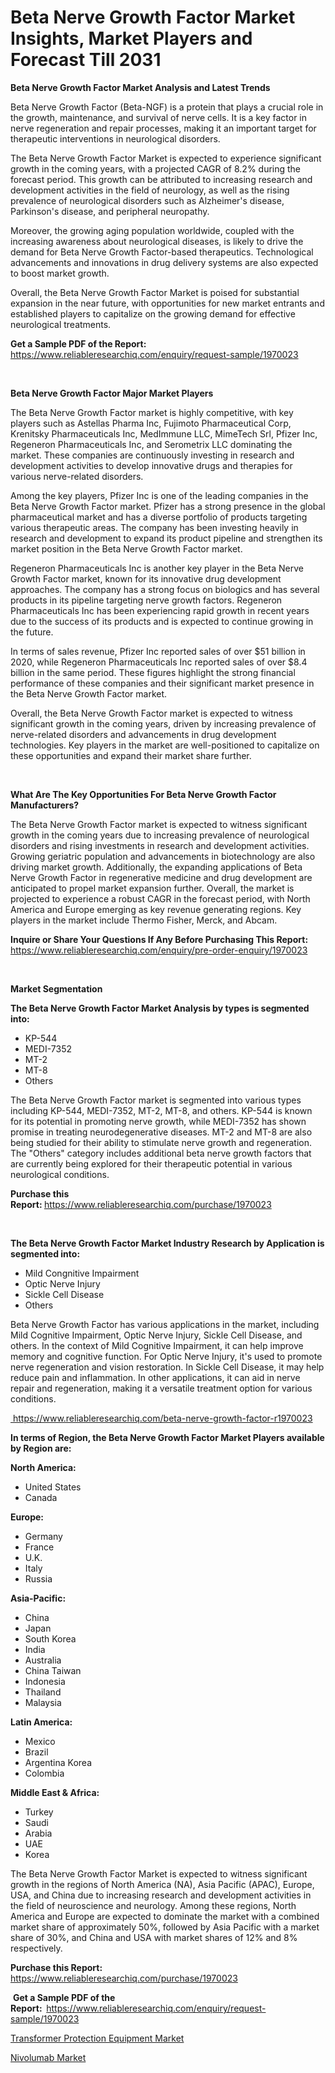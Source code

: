 <p><h1>Beta Nerve Growth Factor Market Insights, Market Players and Forecast Till 2031</h1></p><p><strong>Beta Nerve Growth Factor Market Analysis and Latest Trends</strong></p>
<p><p>Beta Nerve Growth Factor (Beta-NGF) is a protein that plays a crucial role in the growth, maintenance, and survival of nerve cells. It is a key factor in nerve regeneration and repair processes, making it an important target for therapeutic interventions in neurological disorders.</p><p>The Beta Nerve Growth Factor Market is expected to experience significant growth in the coming years, with a projected CAGR of 8.2% during the forecast period. This growth can be attributed to increasing research and development activities in the field of neurology, as well as the rising prevalence of neurological disorders such as Alzheimer's disease, Parkinson's disease, and peripheral neuropathy.</p><p>Moreover, the growing aging population worldwide, coupled with the increasing awareness about neurological diseases, is likely to drive the demand for Beta Nerve Growth Factor-based therapeutics. Technological advancements and innovations in drug delivery systems are also expected to boost market growth.</p><p>Overall, the Beta Nerve Growth Factor Market is poised for substantial expansion in the near future, with opportunities for new market entrants and established players to capitalize on the growing demand for effective neurological treatments.</p></p>
<p><strong>Get a Sample PDF of the Report:&nbsp;</strong> <a href="https://www.reliableresearchiq.com/enquiry/request-sample/1970023">https://www.reliableresearchiq.com/enquiry/request-sample/1970023</a></p>
<p>&nbsp;</p>
<p><strong>Beta Nerve Growth Factor Major Market Players</strong></p>
<p><p>The Beta Nerve Growth Factor market is highly competitive, with key players such as Astellas Pharma Inc, Fujimoto Pharmaceutical Corp, Krenitsky Pharmaceuticals Inc, MedImmune LLC, MimeTech Srl, Pfizer Inc, Regeneron Pharmaceuticals Inc, and Serometrix LLC dominating the market. These companies are continuously investing in research and development activities to develop innovative drugs and therapies for various nerve-related disorders.</p><p>Among the key players, Pfizer Inc is one of the leading companies in the Beta Nerve Growth Factor market. Pfizer has a strong presence in the global pharmaceutical market and has a diverse portfolio of products targeting various therapeutic areas. The company has been investing heavily in research and development to expand its product pipeline and strengthen its market position in the Beta Nerve Growth Factor market.</p><p>Regeneron Pharmaceuticals Inc is another key player in the Beta Nerve Growth Factor market, known for its innovative drug development approaches. The company has a strong focus on biologics and has several products in its pipeline targeting nerve growth factors. Regeneron Pharmaceuticals Inc has been experiencing rapid growth in recent years due to the success of its products and is expected to continue growing in the future.</p><p>In terms of sales revenue, Pfizer Inc reported sales of over $51 billion in 2020, while Regeneron Pharmaceuticals Inc reported sales of over $8.4 billion in the same period. These figures highlight the strong financial performance of these companies and their significant market presence in the Beta Nerve Growth Factor market.</p><p>Overall, the Beta Nerve Growth Factor market is expected to witness significant growth in the coming years, driven by increasing prevalence of nerve-related disorders and advancements in drug development technologies. Key players in the market are well-positioned to capitalize on these opportunities and expand their market share further.</p></p>
<p>&nbsp;</p>
<p><strong>What Are The Key Opportunities For Beta Nerve Growth Factor Manufacturers?</strong></p>
<p><p>The Beta Nerve Growth Factor market is expected to witness significant growth in the coming years due to increasing prevalence of neurological disorders and rising investments in research and development activities. Growing geriatric population and advancements in biotechnology are also driving market growth. Additionally, the expanding applications of Beta Nerve Growth Factor in regenerative medicine and drug development are anticipated to propel market expansion further. Overall, the market is projected to experience a robust CAGR in the forecast period, with North America and Europe emerging as key revenue generating regions. Key players in the market include Thermo Fisher, Merck, and Abcam.</p></p>
<p><strong>Inquire or Share Your Questions If Any Before Purchasing This Report:</strong> <a href="https://www.reliableresearchiq.com/enquiry/pre-order-enquiry/1970023">https://www.reliableresearchiq.com/enquiry/pre-order-enquiry/1970023</a></p>
<p>&nbsp;</p>
<p><strong>Market Segmentation</strong></p>
<p><strong>The Beta Nerve Growth Factor Market Analysis by types is segmented into:</strong></p>
<p><ul><li>KP-544</li><li>MEDI-7352</li><li>MT-2</li><li>MT-8</li><li>Others</li></ul></p>
<p><p>The Beta Nerve Growth Factor market is segmented into various types including KP-544, MEDI-7352, MT-2, MT-8, and others. KP-544 is known for its potential in promoting nerve growth, while MEDI-7352 has shown promise in treating neurodegenerative diseases. MT-2 and MT-8 are also being studied for their ability to stimulate nerve growth and regeneration. The "Others" category includes additional beta nerve growth factors that are currently being explored for their therapeutic potential in various neurological conditions.</p></p>
<p><strong>Purchase this Report:&nbsp;</strong><a href="https://www.reliableresearchiq.com/purchase/1970023">https://www.reliableresearchiq.com/purchase/1970023</a></p>
<p>&nbsp;</p>
<p><strong>The Beta Nerve Growth Factor Market Industry Research by Application is segmented into:</strong></p>
<p><ul><li>Mild Congnitive Impairment</li><li>Optic Nerve Injury</li><li>Sickle Cell Disease</li><li>Others</li></ul></p>
<p><p>Beta Nerve Growth Factor has various applications in the market, including Mild Cognitive Impairment, Optic Nerve Injury, Sickle Cell Disease, and others. In the context of Mild Cognitive Impairment, it can help improve memory and cognitive function. For Optic Nerve Injury, it's used to promote nerve regeneration and vision restoration. In Sickle Cell Disease, it may help reduce pain and inflammation. In other applications, it can aid in nerve repair and regeneration, making it a versatile treatment option for various conditions.</p></p>
<p><a href="https://www.reliableresearchiq.com/beta-nerve-growth-factor-r1970023">&nbsp;https://www.reliableresearchiq.com/beta-nerve-growth-factor-r1970023</a></p>
<p><strong>In terms of Region, the Beta Nerve Growth Factor Market Players available by Region are:</strong></p>
<p>
    <p> <strong> North America: </strong>
        <ul>
            <li>United States</li>
            <li>Canada</li>
        </ul>
        </p> 
    <p> <strong> Europe: </strong>
        <ul>
            <li>Germany</li>
            <li>France</li>
            <li>U.K.</li>
            <li>Italy</li>
            <li>Russia</li>
        </ul>
        </p> 
    <p> <strong> Asia-Pacific: </strong>
        <ul>
            <li>China</li>
            <li>Japan</li>
            <li>South Korea</li>
            <li>India</li>
            <li>Australia</li>
            <li>China Taiwan</li>
            <li>Indonesia</li>
            <li>Thailand</li>
            <li>Malaysia</li>
        </ul>
        </p> 
    <p> <strong> Latin America: </strong>
        <ul>
            <li>Mexico</li>
            <li>Brazil</li>
            <li>Argentina Korea</li>
            <li>Colombia</li>
        </ul>
        </p> 
    <p> <strong> Middle East & Africa: </strong>
        <ul>
            <li>Turkey</li>
            <li>Saudi</li>
            <li>Arabia</li>
            <li>UAE</li>
            <li>Korea</li>
        </ul>
    </p>
    </p>
<p><p>The Beta Nerve Growth Factor Market is expected to witness significant growth in the regions of North America (NA), Asia Pacific (APAC), Europe, USA, and China due to increasing research and development activities in the field of neuroscience and neurology. Among these regions, North America and Europe are expected to dominate the market with a combined market share of approximately 50%, followed by Asia Pacific with a market share of 30%, and China and USA with market shares of 12% and 8% respectively.</p></p>
<p><strong>Purchase this Report: </strong><a href="https://www.reliableresearchiq.com/purchase/1970023">https://www.reliableresearchiq.com/purchase/1970023</a></p>
<p>&nbsp;<strong>Get a Sample PDF of the Report:&nbsp;&nbsp;</strong><a href="https://www.reliableresearchiq.com/enquiry/request-sample/1970023">https://www.reliableresearchiq.com/enquiry/request-sample/1970023</a></p>
<p><strong></strong></p>
<p><p><a href="https://www.linkedin.com/pulse/global-transformer-protection-equipment-market-focus-application-vew4f?trackingId=fU5QI3uITjyhh9Jlo%2B%2BSjQ%3D%3D">Transformer Protection Equipment Market</a></p><p><a href="https://github.com/gikababa4/Market-Research-Report-List-1/blob/main/nivolumab-market.md">Nivolumab Market</a></p></p>
